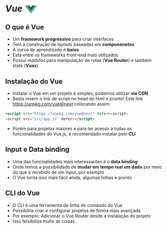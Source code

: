 # ***Vue*** <img align="center" alt="Vue" height="30" width="40" src="https://raw.githubusercontent.com/devicons/devicon/master/icons/vuejs/vuejs-original.svg">

## **O que é Vue**
- Um **framework progressivo** para criar interfaces
- Tem a construção de layouts baseadas em **componenetes**
- A curva de aprendizado é **baixa**
- Está entre os frameworks front-end mais utilizados
- Possui módulos para manipulação de rotas (**Vue Router**) e também state (**Vuex**)

## Instalação do Vue
- Instalar o Vue em um projeto é simples, podemos utilizar **via CDN**
- Basta inserir o link de script no head do html e pronto! Este link https://unpkg.com/vue@next colocando assim:
```HTML
<script src="https://unpkg.com/vue@next" defer><script>
<script src="src/app.js" defer></script>

```

- Porém para projetos maiores e para ter acesso a todas as funcionalidades do Vue.js, é recomendado instalar pelo **CLI**

## Input e Data binding
- Uma das funcinalidades mais interessantes é o **data binding**
- Onde temos a possibilidade de **mudar em tempo real um dado** por meio do que é recebido de um input, por exemplo
- O Vue torna isso mais fácil ainda, algumas linhas e pronto


## CLI do Vue
- O CLI é uma ferramenta de linha de comando do Vue 
- Possibilita criar e configurar projetos de forma mais avançada
- Por exemplo: Adicionar o Vue Router desde a instalação do projeto
- Isso felxibiliza muito as coisas
